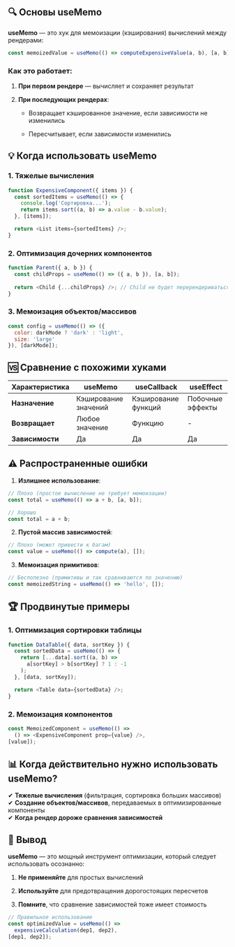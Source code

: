 
## 🔍 **Основы useMemo**

**useMemo** — это хук для мемоизации (кэширования) вычислений между рендерами:

```js
const memoizedValue = useMemo(() => computeExpensiveValue(a, b), [a, b]);
```

### Как это работает:

1. **При первом рендере** — вычисляет и сохраняет результат
    
2. **При последующих рендерах**:
    
    - Возвращает кэшированное значение, если зависимости не изменились
        
    - Пересчитывает, если зависимости изменились
        

## 💡 **Когда использовать useMemo**

### 1. Тяжелые вычисления

```js
function ExpensiveComponent({ items }) {
  const sortedItems = useMemo(() => {
    console.log('Сортировка...');
    return items.sort((a, b) => a.value - b.value);
  }, [items]);

  return <List items={sortedItems} />;
}
```

### 2. Оптимизация дочерних компонентов

```js
function Parent({ a, b }) {
  const childProps = useMemo(() => ({ a, b }), [a, b]);
  
  return <Child {...childProps} />; // Child не будет перерендериваться без изменений
}
```

### 3. Мемоизация объектов/массивов

```js
const config = useMemo(() => ({
  color: darkMode ? 'dark' : 'light',
  size: 'large'
}), [darkMode]);
```

## 🆚 **Сравнение с похожими хуками**

|Характеристика|useMemo|useCallback|useEffect|
|---|---|---|---|
|**Назначение**|Кэширование значений|Кэширование функций|Побочные эффекты|
|**Возвращает**|Любое значение|Функцию|-|
|**Зависимости**|Да|Да|Да|

## ⚠️ **Распространенные ошибки**

1. **Излишнее использование**:

```js
// Плохо (простое вычисление не требует мемоизации)
const total = useMemo(() => a + b, [a, b]);

// Хорошо
const total = a + b;
```

2. **Пустой массив зависимостей**:

```js
// Плохо (может привести к багам)
const value = useMemo(() => compute(a), []);
```

3. **Мемоизация примитивов**:

```js
// Бесполезно (примитивы и так сравниваются по значению)
const memoizedString = useMemo(() => 'hello', []);
```

## 🏆 **Продвинутые примеры**

### 1. Оптимизация сортировки таблицы

```js
function DataTable({ data, sortKey }) {
  const sortedData = useMemo(() => {
    return [...data].sort((a, b) => 
      a[sortKey] > b[sortKey] ? 1 : -1
    );
  }, [data, sortKey]);

  return <Table data={sortedData} />;
}
```


### 2. Мемоизация компонентов

```js 
const MemoizedComponent = useMemo(() => 
  () => <ExpensiveComponent prop={value} />, 
[value]);
```

## 📊 **Когда действительно нужно использовать useMemo?**

✔ **Тяжелые вычисления** (фильтрация, сортировка больших массивов)  
✔ **Создание объектов/массивов**, передаваемых в оптимизированные компоненты  
✔ **Когда рендер дороже сравнения зависимостей**

## 🚀 **Вывод**

**useMemo** — это мощный инструмент оптимизации, который следует использовать осознанно:

1. **Не применяйте** для простых вычислений
    
2. **Используйте** для предотвращения дорогостоящих пересчетов
    
3. **Помните**, что сравнение зависимостей тоже имеет стоимость

```js 
// Правильное использование
const optimizedValue = useMemo(() => 
  expensiveCalculation(dep1, dep2), 
[dep1, dep2]);
```

